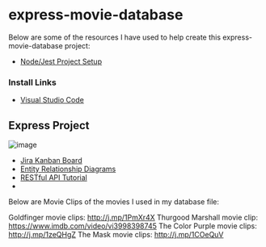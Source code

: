 # express-movie-database

Below are some of the resources I have used to help create this express-movie-database project:

* [Node/Jest Project Setup](https://user-images.githubusercontent.com/37776449/142630133-5024cd82-5712-4207-afe9-a63ce57600cf.png)
### Install Links
* [Visual Studio Code](https://code.visualstudio.com/docs/)
## Express Project
![image](https://user-images.githubusercontent.com/37776449/145430267-d996e2c5-fd02-498e-a1a0-d3337dd8b661.png)
* [Jira Kanban Board](https://www.atlassian.com/software/jira)
* [Entity Relationship Diagrams](https://app.diagrams.net/)
* [RESTful API Tutorial](https://restfulapi.net/)
* 


 Below are Movie Clips of the movies I used in my database file:

 Goldfinger movie clips: http://j.mp/1PmXr4X
 Thurgood Marshall movie clip:  https://www.imdb.com/video/vi3998398745
 The Color Purple movie clips: http://j.mp/1zeQHgZ
 The Mask movie clips: http://j.mp/1COeQuV


